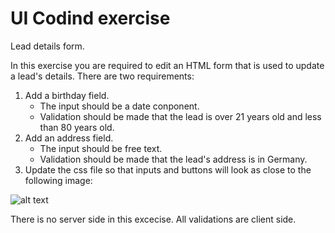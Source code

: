 # UI Codind exercise

Lead details form.

In this exercise you are required to edit an HTML form that is used to update a lead's details.
There are two requirements:
1. Add a birthday field. 
	- The input should be a date conponent.
	- Validation should be made that the lead is over 21 years old and less than 80 years old.
2. Add an address field. 
	- The input should be free text.
	- Validation should be made that the lead's address is in Germany.
3. Update the css file so that inputs and buttons will look as close to the following image:

![alt text](file://target.png)

There is no server side in this excecise. All validations are client side.

